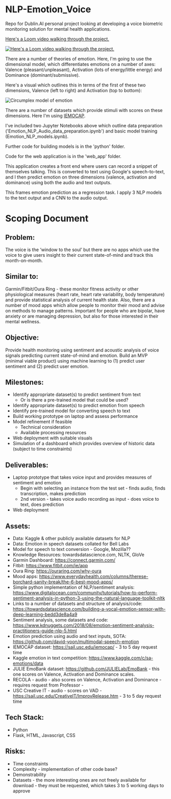 # NLP-Emotion_Voice
Repo for Dublin.AI personal project looking at developing a voice biometric monitoring solution for mental health applications.

[Here's a Loom video walking through the project.](https://www.loom.com/share/42298b03111c4ed6a7d4d224b65999b5)

[![Here's a Loom video walking through the project.]({https://github.com/coleman-wma/NLP-Emotion_Voice/blob/master/OLD/Loom.png})]({https://www.loom.com/share/42298b03111c4ed6a7d4d224b65999b5} "Loom Video")

There are a number of theories of emotion. Here, I'm going to use the dimensional model, which differentiates emotions on a number of axes: Valence (pleasant/unpleasant), Activation (lots of energy/little energy) and Dominance (dominant/submissive).

Here's a visual which outlines this in terms of the first of these two dimensions, Valence (left to right) and Activation (top to bottom):

![Circumplex model of emotion](https://github.com/coleman-wma/NLP-Emotion_Voice/blob/master/VA_emotions.png)

There are a number of datasets which provide stimuli with scores on these dimensions. Here I'm using [IEMOCAP](https://sail.usc.edu/iemocap/).

I've included two Jupyter Notebooks above which outline data preparation ('Emotion_NLP_Audio_data_preparation.ipynb') and basic model training (Emotion_NLP_models.ipynb). 

Further code for building models is in the 'python' folder.

Code for the web application is in the 'web_app' folder.

This application creates a front end where users can record a snippet of themselves talking. This is converted to text using Google's speech-to-text, and I then predict emotion on three dimensions (valence, activation and dominance) using both the audio and text outputs.

This frames emotion prediction as a regression task. I apply 3 NLP models to the text output and a CNN to the audio output.

# Scoping Document

## Problem:
The voice is the ‘window to the soul’ but there are no apps which use the voice to give users insight to their current state-of-mind and track this month-on-month.
## Similar to:
Garmin/Fitbit/Oura Ring - these monitor fitness activity or other physiological measures (heart rate, heart rate variability, body temperature) and provide statistical analysis of current health state. Also, there are a number of mood apps which allow people to monitor their mood and advise on methods to manage patterns. Important for people who are bipolar, have anxiety or are managing depression, but also for those interested in their mental wellness.
## Objective:
Provide health monitoring using sentiment and acoustic analysis of voice signals predicting current state-of-mind and emotion.
Build an MVP (minimal viable product) using machine learning to (1) predict user sentiment and (2) predict user emotion.

## Milestones:
* Identify appropriate dataset(s) to predict sentiment from text
    * Or is there a pre-trained model that could be used?
* Identify appropriate dataset(s) to predict emotion from speech
* Identify pre-trained model for converting speech to text
* Build working prototype on laptop and assess performance
* Model refinement if feasible
    * Technical consideration
    * Available processing resources
* Web deployment with suitable visuals
* Simulation of a dashboard which provides overview of historic data (subject to time constraints)

## Deliverables:
* Laptop prototype that takes voice input and provides measures of sentiment and emotion
    * Begin with selecting an instance from the test set - finds audio, finds transcription, makes prediction
    * 2nd version - takes voice audio recording as input - does voice to text, does prediction
* Web deployment

## Assets:
* Data: Kaggle & other publicly available datasets for NLP
* Data: Emotion in speech datasets collated for Bell Labs
* Model for speech to text conversion - Google, Mozilla??
* Knowledge Resources: towardsdatascience.com, NLTK, GloVe
* Garmin Dashboard: https://connect.garmin.com/
* Fitbit: https://www.fitbit.com/ie/app
* Oura Ring: https://ouraring.com/why-oura
* Mood apps: https://www.everydayhealth.com/columns/therese-borchard-sanity-break/the-6-best-mood-apps/
* Simple python implementation of NLP/sentiment analysis: https://www.digitalocean.com/community/tutorials/how-to-perform-sentiment-analysis-in-python-3-using-the-natural-language-toolkit-nltk
* Links to a number of datasets and structure of analysis/code: https://towardsdatascience.com/building-a-vocal-emotion-sensor-with-deep-learning-bedd3de8a4a9
* Sentiment analysis, some datasets and code: https://www.kdnuggets.com/2018/08/emotion-sentiment-analysis-practitioners-guide-nlp-5.html
* Emotion prediction using audio and text inputs, SOTA: https://github.com/david-yoon/multimodal-speech-emotion
* IEMOCAP dataset: https://sail.usc.edu/iemocap/ - 3 to 5 day request time
* Kaggle emotion in text competition: https://www.kaggle.com/c/sa-emotions/data
* JULIE EmoBank dataset: https://github.com/JULIELab/EmoBank - this one scores on Valence, Activation and Dominance scales.
* RECOLA - audio - also scores on Valence, Activation and Dominance - requires request from Professor - 
* USC Creative IT - audio - scores on VAD - https://sail.usc.edu/CreativeIT/ImprovRelease.htm - 3 to 5 day request time

## Tech Stack:
* Python
* Flask, HTML, Javascript, CSS

## Risks:
* Time constraints
* Complexity - implementation of other code base?
* Demonstrability
* Datasets - the more interesting ones are not freely available for download - they must be requested, which takes 3 to 5 working days to approve

